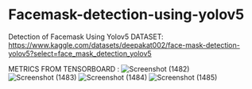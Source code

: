 # Facemask-detection-using-yolov5
Detection of Facemask Using Yolov5
DATASET:
https://www.kaggle.com/datasets/deepakat002/face-mask-detection-yolov5?select=face_mask_detection_yolov5


METRICS FROM TENSORBOARD :
![Screenshot (1482)](https://user-images.githubusercontent.com/34826479/193862103-2a8f7479-197a-4cfe-b4a2-06b697df7aa1.png)
![Screenshot (1483)](https://user-images.githubusercontent.com/34826479/193862429-6b6a8395-408d-42f9-8139-242705fdd2e1.png)
![Screenshot (1484)](https://user-images.githubusercontent.com/34826479/193862609-a7d9b219-2a28-47d7-903a-6b58e21de222.png)
![Screenshot (1485)](https://user-images.githubusercontent.com/34826479/193862963-2d28c26c-80d1-4c66-be0d-a9315478e99f.png)



